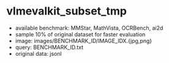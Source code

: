 # vlmevalkit_subset_tmp

* available benchmark: MMStar, MathVista, OCRBench, ai2d
* sample 10% of original dataset for faster evaluation
* image: images/BENCHMARK_ID/IMAGE_IDX.{jpg,png}
* query: BENCHMARK_ID.txt
* original data: jsonl